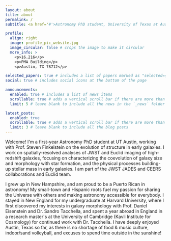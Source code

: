 ```yaml
---
layout: about
title: about
permalink: /
subtitle: <a href='#'>Astronomy PhD student, University of Texas at Austin</a>

profile:
  align: right
  image: profile_pic_website.jpg
  image_circular: false # crops the image to make it circular
  more_info: >
    <p>16.216</p>
    <p>PMA Building</p>
    <p>Austin, TX 78712</p>

selected_papers: true # includes a list of papers marked as "selected={true}"
social: true # includes social icons at the bottom of the page

announcements:
  enabled: true # includes a list of news items
  scrollable: true # adds a vertical scroll bar if there are more than 3 news items
  limit: 5 # leave blank to include all the news in the `_news` folder

latest_posts:
  enabled: true
  scrollable: true # adds a vertical scroll bar if there are more than 3 new posts items
  limit: 3 # leave blank to include all the blog posts
---
```


Welcome! I'm a first-year Astronomy PhD student at UT Austin, working with Prof. Steven Finkelstein on the evolution of structure in early galaxies. I work on spatially-resolved analyses of JWST and Euclid imaging of high-redshift galaxies, focusing on characterizing the coevolution of galaxy size and morphology with star formation, and the physical processes building-up stellar mass in early galaxies. I am part of the JWST JADES and CEERS collaborations and Euclid team. 

I grew up in New Hampshire, and am proud to be a Puerto Rican in astronomy! My small-town and Hispanic roots fuel my passion for sharing the Universe with others and making astronomy accessible for everybody. I stayed in New England for my undergraduate at Harvard University, where I first discovered my interests in galaxy morphology with Prof. Daniel Eisenstein and Dr. Sandro Tacchella, and spent a year abroad in England in a research master's at the University of Cambridge (Kavli Institute for Cosmology) for continued work with Dr. Tacchella. I have deeply enjoyed Austin, Texas so far, as there is no shortage of food & music culture, indoor/sand volleyball, and excuses to spend time outside in the sunshine!
